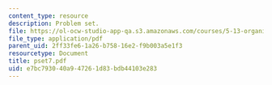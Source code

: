 ```yaml
---
content_type: resource
description: Problem set.
file: https://ol-ocw-studio-app-qa.s3.amazonaws.com/courses/5-13-organic-chemistry-ii-fall-2006/e7bc793040a947261d83bdb44103e283_pset7.pdf
file_type: application/pdf
parent_uid: 2ff33fe6-1a26-b758-16e2-f9b003a5e1f3
resourcetype: Document
title: pset7.pdf
uid: e7bc7930-40a9-4726-1d83-bdb44103e283
---
```

